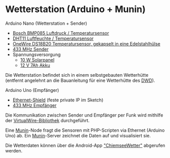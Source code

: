 Wetterstation (Arduino + Munin)
=======================

Arduino Nano (Wetterstation + Sender)
- [Bosch BMP085 Luftdruck / Temperatursensor](http://www.amazon.de/exec/obidos/ASIN/B00MLVE63I/boxnxxtde-21)
- [DHT11 Luftfeuchte / Temperatursensor](http://www.amazon.de/exec/obidos/ASIN/B00K8PR16I/boxnxxtde-21)
- [OneWire DS18B20 Temperatursensor, gekapselt in eine Edelstahlhülse](http://www.amazon.de/exec/obidos/ASIN/B00M0GROK6/boxnxxtde-21)
- [433 MHz Sender](http://www.amazon.de/exec/obidos/ASIN/B00ATZV5EQ/boxnxxtde-21)
- Spannungsversorgung
  - [10 W Solarpanel](http://www.amazon.de/exec/obidos/ASIN/B007HAZY8Y/boxnxxtde-21) 
  - [12 V 7Ah Akku](http://www.amazon.de/exec/obidos/ASIN/B00F4A0NJO/boxnxxtde-21)

Die Wetterstation befindet sich in einem selbstgebauten Wetterhütte (entfernt angelehnt an die Bauanleitung für eine Wetterhütte des  [DWD](http://www.dwd.de/bvbw/appmanager/bvbw/dwdwwwDesktop?_nfpb=true&_pageLabel=_dwdwww_spezielle_nutzer_hobbymeteorologen_meldungen&_state=maximized&_windowLabel=T19604631211153463022325)).

Arduino Uno (Empfänger)
- [Ethernet-Shield](http://www.amazon.de/exec/obidos/ASIN/B009N826DY/boxnxxtde-21) (feste private IP im Sketch)
- [433 MHz Empfänger](http://www.amazon.de/exec/obidos/ASIN/B00ATZV5EQ/boxnxxtde-21)

Die Kommunikation zwischen Sender und Empfänger per Funk wird mithilfe der [VirtualWire-Bibliothek](http://www.airspayce.com/mikem/arduino/VirtualWire/) durchgeführt.

Eine [Munin](http://munin-monitoring.org/)-Node fragt die Sensoren mit PHP-Scripten via Ethernet (Arduino Uno) ab. Ein [Munin](http://munin-monitoring.org/)-Server zeichnet die Daten auf und visualisiert sie.

Die Wetterdaten können über die Android-App ["ChiemseeWetter"](https://play.google.com/store/apps/details?id=de.nxxt.wetter.chiemseewetter) abgerufen werden.

